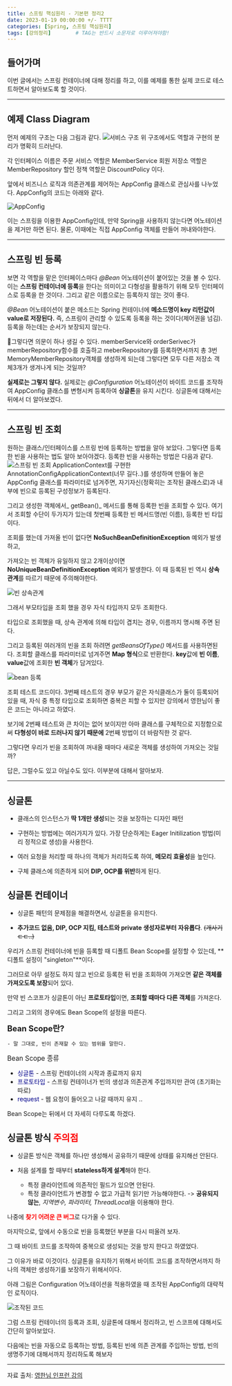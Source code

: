 ```yaml
---
title: 스프링 핵심원리 - 기본편 정리2
date: 2023-01-19 00:00:00 +/- TTTT
categories: [Spring, 스프링 핵심원리]
tags: [강의정리]		# TAG는 반드시 소문자로 이루어져야함!
---
```


## 들어가며
이번 글에서는 스프링 컨테이너에 대해 정리를 하고, 이를 예제를 통한 실제 코드로 테스트하면서 알아보도록 할 것이다.

----

## 예제 Class Diagram
먼저 예제의 구조는 다음 그림과 같다.
![서비스 구조](https://velog.velcdn.com/images/jws1228/post/77270b6d-965f-4072-8c2a-07b4bbb30818/image.png)
위 구조에서도 역할과 구현의 분리가 명확히 드러난다. 

각 인터페이스 이름은
주문 서비스 역할은 MemberService
회원 저장소 역할은 MemberRepository
할인 정책 역할은 DiscountPolicy 이다.

앞에서 비즈니스 로직과 의존관계를 제어하는 AppConfig 클래스로 관심사를 나누었다. AppConfig의 코드는 아래와 같다.

![AppConfig](https://velog.velcdn.com/images/jws1228/post/6007af0f-741a-4be3-be12-96130f957f63/image.png)

이는 스프링을 이용한 AppConfig인데, 만약 Spring을 사용하지 않는다면 어노테이션을 제거만 하면 된다. 물론, 이때에는 직접 AppConfig 객체를 만들어 꺼내와야한다.

----

## 스프링 빈 등록
보면 각 역할을 맡은 인터페이스마다 *@Bean* 어노테이션이 붙어있는 것을 볼 수 있다. 이는 **스프링 컨테이너에 등록**을 한다는 의미이고 다형성을 활용하기 위해 모두 인터페이스로 등록을 한 것이다. 그리고 같은 이름으로는 등록하지 않는 것이 좋다.

*@Bean* 어노테이션이 붙은 메소드는 Spring 컨테이너에 **메소드명이 key 리턴값이 value로 저장된다.** 즉, 스프링이 관리할 수 있도록 등록을 하는 것이다(제어권을 넘김). 등록을 하는데는 순서가 보장되지 않는다.

🤔그렇다면 의문이 하나 생길 수 있다.
memberService와 orderSerivec가 memberRepository함수를 호출하고 meberRepository를 등록하면서까지 총 3번MemoryMemberRepository객체를 생성하게 되는데 그렇다면 모두 다른 저장소 객체3개가 생겨나게 되는 것일까? 

**실제로는 그렇지 않다.** 실제로는 *@Configuration* 어노테이션이 바이트 코드를 조작하여 AppConfig 클래스를 변형시켜 등록하여 **싱글톤**을 유지 시킨다. 싱글톤에 대해서는 뒤에서 더 알아보겠다.

----

## 스프링 빈 조회

원하는 클래스/인터페이스를 스프링 빈에 등록하는 방법을 알아 보았다. 그렇다면 등록한 빈을 사용하는 법도 알아 보아야겠다.
등록한 빈을 사용하는 방법은 다음과 같다.
![스프링 빈 조회](https://velog.velcdn.com/images/jws1228/post/ea34ecc1-fa64-417a-ac54-7ebb1b9a12cf/image.png)
ApplicationContext를 구현한 AnnotationConfigApplicationContext(너무 길다..)를 생성하며 만들어 놓은 AppConfig 클래스를 파라미터로 넘겨주면, 자기자신(정확히는 조작된 클래스로)과 내부에 빈으로 등록된 구성정보가 등록된다. 

그리고 생성한 객체에서_ getBean()_ 메서드를 통해 등록한 빈을 조회할 수 있다. 여기서 조회할 수단이 두가지가 있는데 첫번째 등록한 빈 메서드명(빈 이름), 등록한 빈 타입이다.

조회를 했는데 가져올 빈이 없다면 **NoSuchBeanDefinitionException** 예외가 발생하고,

가져오는 빈 객체가 유일하지 않고 2개이상이면 
**NoUniqueBeanDefinitionException** 예외가 발생한다.
이 때 등록된 빈 역시 **상속 관계**를 따르기 때문에 주의해야한다.

![빈 상속관계](https://velog.velcdn.com/images/jws1228/post/1011f788-abe1-4411-898e-ebc23135bde6/image.png)

그래서 부모타입을 조회 했을 경우 자식 타입까지 모두 조회한다. 

타입으로 조회했을 때, 상속 관계에 의해 타입이 겹치는 경우, 이름까지 명시해 주면 된다.

그리고 등록된 여러개의 빈을 조회 하려면 
*getBeansOfType()* 메서드를 사용하면된다. 조회할 클래스를 파라미터로 넘겨주면 **Map 형식**으로 반환한다. 
**key**값에 **빈 이름**, **value**값에 조회한 **빈 객체**가 담겨있다.

![bean 등록](https://velog.velcdn.com/images/jws1228/post/e588439c-bca1-46b6-a519-b837f929dea5/image.png)

조회 테스트 코드이다. 3번째 테스트의 경우 부모가 같은 자식클래스가 둘이 등록되어 있을 때, 자식 중 특정 타입으로 조회하면 중복은 피할 수 있지만 강의에서 영한님이 좋은 코드는 아니라고 하였다. 

보기에 2번째 테스트와 큰 차이는 없어 보이지만 아마 클래스를 구체적으로 지정함으로써 **다형성이 바로 드러나지 않기 때문에** 2번째 방법이 더 바람직한 것 같다.


그렇다면 우리가 빈을 조회하여 꺼내올 때마다 새로운 객체를 생성하여 가져오는 것일까? 

답은, 그럴수도 있고 아닐수도 있다. 이부분에 대해서 알아보자.

-----

## 싱글톤

* 클래스의 인스턴스가 **딱 1개만 생성**되는 것을 보장하는 디자인 패턴

* 구현하는 방법에는 여러가지가 있다. 가장 단순하게는 Eager Initilization 방법(미리 정적으로 생성)을 사용한다.

* 여러 요청을 처리할 때 하나의 객체가 처리하도록 하여, **메모리 효율성**을 높인다.

* 구체 클래스에 의존하게 되어 **DIP, OCP를 위반**하게 된다.

## 싱글톤 컨테이너
* 싱글톤 패턴의 문제점을 해결하면서, 싱글톤을 유지한다.

* **추가코드 없음, DIP, OCP 지킴, 테스트와 private 생성자로부터 자유롭다**. ~~(개사기 ㄷㄷ..)~~

우리가 스프링 컨테이너에 빈을 등록할 때 디폴트 Bean Scope를 설정할 수 있는데, **디폴트 설정이 "singleton"**이다. 

그러므로 아무 설정도 하지 않고 빈으로 등록한 뒤 빈을 조회하여 가져오면 **같은 객체를 가져오도록 보장**되어 있다.

만약 빈 스코프가 싱글톤이 아닌 **프로토타입**이면, **조회할 때마다 다른 객체**를 가져온다.

그리고 그외의 경우에도 Bean Scope의 설정을 따른다.

<span style="font-size:130%"> **Bean Scope란?**</span>

 	- 말 그대로, 빈이 존재할 수 있는 범위를 말한다.
 
 
<span style="font-size:110%">Bean Scope 종류
  * <span style="color:darkblue">싱글톤</span> - 스프링 컨테이너의 시작과 종료까지 유지
  * <span style="color:darkblue">프로토타입</span> - 스프링 컨테이너가 빈의 생성과 의존관계 주입까지만 관여 (초기화는 따로)
  * <span style="color:darkblue">request</span> - 웹 요청이 들어오고 나갈 때까지 유지
  ..
</span>

Bean Scope는 뒤에서 더 자세히 다루도록 하겠다.



## 싱글톤 방식 <span style="color:red">주의점</span>
* 싱글톤 방식은 객체를 하나만 생성해서 공유하기 때문에 상태를 유지해선 안된다.

* 처음 설계를 할 때부터 **stateless하게 설계**해야 한다.
    * 특정 클라이언트에 의존적인 필드가 있으면 안된다.
    * 특정 클라이언트가 변경할 수 없고 가급적 읽기만 가능해야한다.
	-> **공유되지 않는**, *지역변수, 파라미터, ThreadLocal*을 이용해야 한다.

나중에 <span style="color:red">**찾기 어려운 큰 버그**</span>로 다가올 수 있다.

마지막으로, 앞에서 수동으로 빈을 등록했던 부분을 다시 떠올려 보자.

그 때 바이트 코드를 조작하여 중복으로 생성되는 것을 방지 한다고 하였었다. 

그 이유가 바로 이것이다. 싱글톤을 유지하기 위해서 바이트 코드를 조작하면서까지 하나의 객체만 생성하기를 보장하기 위해서이다.

아래 그림은 Configuration 어노테이션을 적용하였을 때 조작된 AppConfig의 대략적인 로직이다.

![조작된 코드](https://velog.velcdn.com/images/jws1228/post/87d1fc8f-f4b4-4fc6-aa76-ee13c5db653b/image.png)

그럼 스프링 컨테이너의 등록과 조회, 싱글톤에 대해서 정리하고, 빈 스코프에 대해서도 간단히 알아보았다.

다음에는 빈을 자동으로 등록하는 방법, 등록된 빈에 의존 관계를 주입하는 방법, 빈의 생명주기에 대해서까지 정리하도록 해보자

-----

자료 출처: [영한님 인프런 강의](https://www.inflearn.com/course/%EC%8A%A4%ED%94%84%EB%A7%81-%ED%95%B5%EC%8B%AC-%EC%9B%90%EB%A6%AC-%EA%B8%B0%EB%B3%B8%ED%8E%B8)